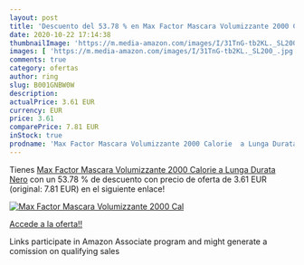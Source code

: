 ```yaml
---
layout: post
title: 'Descuento del 53.78 % en Max Factor Mascara Volumizzante 2000 Cal'
date: 2020-10-22 17:14:38
thumbnailImage: 'https://m.media-amazon.com/images/I/31TnG-tb2KL._SL200_.jpg'
images: [ 'https://m.media-amazon.com/images/I/31TnG-tb2KL._SL200_.jpg' ]
comments: true
category: ofertas
author: ring
slug: B001GNBW0W
description:
actualPrice: 3.61 EUR
currency: EUR
price: 3.61
comparePrice: 7.81 EUR
inStock: true
prodname: 'Max Factor Mascara Volumizzante 2000 Calorie  a Lunga Durata  Nero'
---
```


Tienes [Max Factor Mascara Volumizzante 2000 Calorie  a Lunga Durata  Nero](https://www.amazon.it/dp/B001GNBW0W/?tag=tolees00-21) con un 53.78 % de descuento con precio de oferta de 3.61 EUR (original: 7.81 EUR) en el siguiente enlace!

[![Max Factor Mascara Volumizzante 2000 Cal](https://m.media-amazon.com/images/I/31TnG-tb2KL._SL200_.jpg)](https://www.amazon.it/dp/B001GNBW0W/?tag=tolees00-21)

[Accede a la oferta!!](https://www.amazon.it/dp/B001GNBW0W/?tag=tolees00-21)

Links participate in Amazon Associate program and might generate a comission on qualifying sales


